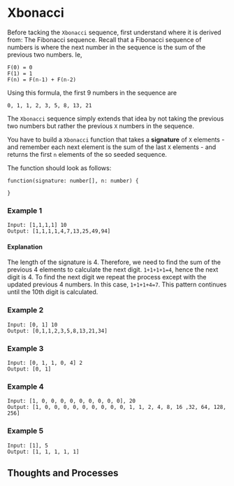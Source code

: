 # Xbonacci

Before tacking the `Xbonacci` sequence, first understand where it is derived from: The Fibonacci sequence. Recall that a Fibonacci sequence of numbers is where the next number in the sequence is the sum of the previous two numbers. Ie,

```
F(0) = 0
F(1) = 1
F(n) = F(n-1) + F(n-2)
```

Using this formula, the first 9 numbers in the sequence are

```
0, 1, 1, 2, 3, 5, 8, 13, 21
```

The `Xbonacci` sequence simply extends that idea by not taking the previous two numbers but rather the previous `X` numbers in the sequence.

You have to build a `Xbonacci` function that takes a **signature** of `X` elements - and remember each next element is the sum of the last `X` elements - and returns the first `n` elements of the so seeded sequence.

The function should look as follows:

```
function(signature: number[], n: number) {

}
```

### Example 1

```
Input: [1,1,1,1] 10
Output: [1,1,1,1,4,7,13,25,49,94]
```

#### Explanation

The length of the signature is 4. Therefore, we need to find the sum of the previous 4 elements to calculate the next digit. `1+1+1+1=4`, hence the next digit is 4. To find the next digit we repeat the process except with the updated previous 4 numbers. In this case, `1+1+1+4=7`. This pattern continues until the 10th digit is calculated.

### Example 2

```
Input: [0, 1] 10
Output: [0,1,1,2,3,5,8,13,21,34]
```

### Example 3

```
Input: [0, 1, 1, 0, 4] 2
Output: [0, 1]
```

### Example 4

```
Input: [1, 0, 0, 0, 0, 0, 0, 0, 0, 0], 20
Output: [1, 0, 0, 0, 0, 0, 0, 0, 0, 0, 1, 1, 2, 4, 8, 16 ,32, 64, 128, 256]
```

### Example 5

```
Input: [1], 5
Output: [1, 1, 1, 1, 1]
```

## Thoughts and Processes
